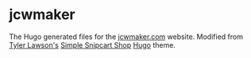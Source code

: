 # jcwmaker

The Hugo generated files for the [jcwmaker.com](jcwmaker.com) website. Modified from [Tyler Lawson's](https://tyler-lawson.com/) [Simple Snipcart Shop](https://themes.gohugo.io/themes/simple-snipcart-shop/) [Hugo](https://gohugo.io/) theme.

